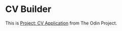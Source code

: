 # CV Builder

This is [Project: CV Application](https://www.theodinproject.com/lessons/node-path-javascript-cv-application) from The Odin Project.